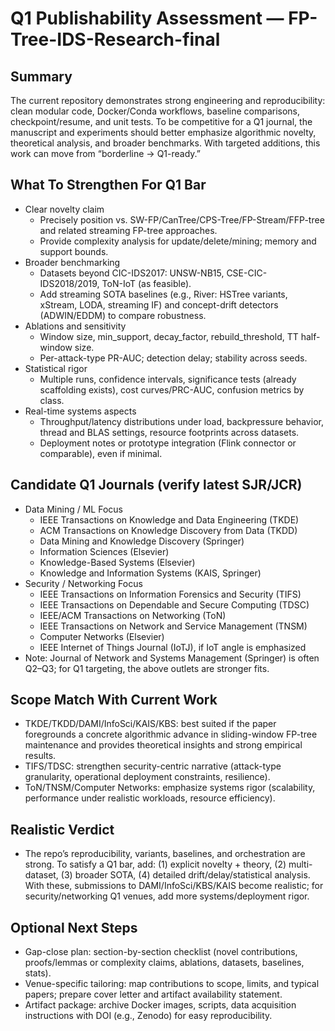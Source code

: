 # Q1 Publishability Assessment — FP-Tree-IDS-Research-final

## Summary
The current repository demonstrates strong engineering and reproducibility: clean modular code, Docker/Conda workflows, baseline comparisons, checkpoint/resume, and unit tests. To be competitive for a Q1 journal, the manuscript and experiments should better emphasize algorithmic novelty, theoretical analysis, and broader benchmarks. With targeted additions, this work can move from “borderline → Q1-ready.”

## What To Strengthen For Q1 Bar
- Clear novelty claim
  - Precisely position vs. SW-FP/CanTree/CPS-Tree/FP-Stream/FFP-tree and related streaming FP-tree approaches.
  - Provide complexity analysis for update/delete/mining; memory and support bounds.
- Broader benchmarking
  - Datasets beyond CIC-IDS2017: UNSW-NB15, CSE-CIC-IDS2018/2019, ToN-IoT (as feasible).
  - Add streaming SOTA baselines (e.g., River: HSTree variants, xStream, LODA, streaming IF) and concept-drift detectors (ADWIN/EDDM) to compare robustness.
- Ablations and sensitivity
  - Window size, min_support, decay_factor, rebuild_threshold, TT half-window size.
  - Per-attack-type PR-AUC; detection delay; stability across seeds.
- Statistical rigor
  - Multiple runs, confidence intervals, significance tests (already scaffolding exists), cost curves/PRC-AUC, confusion metrics by class.
- Real-time systems aspects
  - Throughput/latency distributions under load, backpressure behavior, thread and BLAS settings, resource footprints across datasets.
  - Deployment notes or prototype integration (Flink connector or comparable), even if minimal.

## Candidate Q1 Journals (verify latest SJR/JCR)
- Data Mining / ML Focus
  - IEEE Transactions on Knowledge and Data Engineering (TKDE)
  - ACM Transactions on Knowledge Discovery from Data (TKDD)
  - Data Mining and Knowledge Discovery (Springer)
  - Information Sciences (Elsevier)
  - Knowledge-Based Systems (Elsevier)
  - Knowledge and Information Systems (KAIS, Springer)
- Security / Networking Focus
  - IEEE Transactions on Information Forensics and Security (TIFS)
  - IEEE Transactions on Dependable and Secure Computing (TDSC)
  - IEEE/ACM Transactions on Networking (ToN)
  - IEEE Transactions on Network and Service Management (TNSM)
  - Computer Networks (Elsevier)
  - IEEE Internet of Things Journal (IoTJ), if IoT angle is emphasized
- Note: Journal of Network and Systems Management (Springer) is often Q2–Q3; for Q1 targeting, the above outlets are stronger fits.

## Scope Match With Current Work
- TKDE/TKDD/DAMI/InfoSci/KAIS/KBS: best suited if the paper foregrounds a concrete algorithmic advance in sliding-window FP-tree maintenance and provides theoretical insights and strong empirical results.
- TIFS/TDSC: strengthen security-centric narrative (attack-type granularity, operational deployment constraints, resilience).
- ToN/TNSM/Computer Networks: emphasize systems rigor (scalability, performance under realistic workloads, resource efficiency).

## Realistic Verdict
- The repo’s reproducibility, variants, baselines, and orchestration are strong. To satisfy a Q1 bar, add: (1) explicit novelty + theory, (2) multi-dataset, (3) broader SOTA, (4) detailed drift/delay/statistical analysis. With these, submissions to DAMI/InfoSci/KBS/KAIS become realistic; for security/networking Q1 venues, add more systems/deployment rigor.

## Optional Next Steps
- Gap-close plan: section-by-section checklist (novel contributions, proofs/lemmas or complexity claims, ablations, datasets, baselines, stats).
- Venue-specific tailoring: map contributions to scope, limits, and typical papers; prepare cover letter and artifact availability statement.
- Artifact package: archive Docker images, scripts, data acquisition instructions with DOI (e.g., Zenodo) for easy reproducibility.

